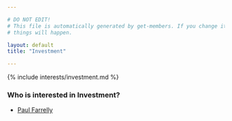 ```yaml
---

# DO NOT EDIT!
# This file is automatically generated by get-members. If you change it, bad
# things will happen.

layout: default
title: "Investment"

---
```


{% include interests/investment.md %}

### Who is interested in Investment?


* [Paul Farrelly](members/paul-farrelly.html)
